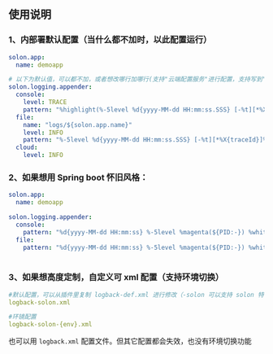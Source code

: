 
## 使用说明


### 1、内部署默认配置（当什么都不加时，以此配置运行）

```yaml
solon.app:
  name: demoapp

# 以下为默认值，可以都不加，或者想改哪行加哪行(支持"云端配置服务"进行配置，支持写到"云端日志服务")
solon.logging.appender:
  console:
    level: TRACE
    pattern: "%highlight(%-5level %d{yyyy-MM-dd HH:mm:ss.SSS} [-%t][*%X{traceId}]%tags[%logger{20}]:) %n%msg%n"
  file:
    name: "logs/${solon.app.name}"
    level: INFO
    pattern: "%-5level %d{yyyy-MM-dd HH:mm:ss.SSS} [-%t][*%X{traceId}]%tags[%logger{20}]: %n%msg%n"
  cloud:
    level: INFO
```


### 2、如果想用 Spring boot 怀旧风格：
```yaml
solon.app:
  name: demoapp

solon.logging.appender:
  console:
    pattern: "%d{yyyy-MM-dd HH:mm:ss} %-5level %magenta(${PID:-}) %white(-&#45;&#45;) %-20(%yellow([%20.20thread])) %-55(%cyan(%.32logger{30}:%L)) %msg%n"
  file:
    pattern: "%d{yyyy-MM-dd HH:mm:ss} %-5level %magenta(${PID:-}) %white(-&#45;&#45;) %-20(%yellow([%20.20thread])) %-55(%cyan(%.32logger{30}:%L)) %msg%n"
  
```

### 3、如果想高度定制，自定义可 xml 配置（支持环境切换）
```yaml
#默认配置，可以从插件里复制 logback-def.xml 进行修改（-solon 可以支持 solon 特性）
logback-solon.xml

#环镜配置
logback-solon-{env}.xml 
```

也可以用 `logback.xml` 配置文件。但其它配置都会失效，也没有环境切换功能
